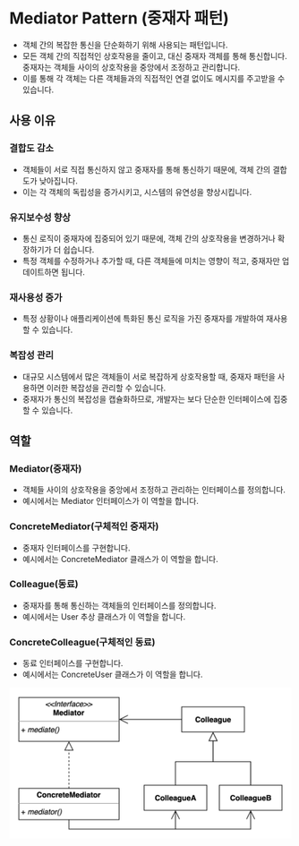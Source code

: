 # Mediator Pattern (중재자 패턴)

- 객체 간의 복잡한 통신을 단순화하기 위해 사용되는 패턴입니다. 
- 모든 객체 간의 직접적인 상호작용을 줄이고, 대신 중재자 객체를 통해 통신합니다. 중재자는 객체들 사이의 상호작용을 중앙에서 조정하고 관리합니다. 
- 이를 통해 각 객체는 다른 객체들과의 직접적인 연결 없이도 메시지를 주고받을 수 있습니다.

## 사용 이유

### 결합도 감소

- 객체들이 서로 직접 통신하지 않고 중재자를 통해 통신하기 때문에, 객체 간의 결합도가 낮아집니다. 
- 이는 각 객체의 독립성을 증가시키고, 시스템의 유연성을 향상시킵니다.

### 유지보수성 향상

- 통신 로직이 중재자에 집중되어 있기 때문에, 객체 간의 상호작용을 변경하거나 확장하기가 더 쉽습니다.
- 특정 객체를 수정하거나 추가할 때, 다른 객체들에 미치는 영향이 적고, 중재자만 업데이트하면 됩니다.

### 재사용성 증가

- 특정 상황이나 애플리케이션에 특화된 통신 로직을 가진 중재자를 개발하여 재사용할 수 있습니다.

### 복잡성 관리

- 대규모 시스템에서 많은 객체들이 서로 복잡하게 상호작용할 때, 중재자 패턴을 사용하면 이러한 복잡성을 관리할 수 있습니다. 
- 중재자가 통신의 복잡성을 캡슐화하므로, 개발자는 보다 단순한 인터페이스에 집중할 수 있습니다.

## 역할

### Mediator(중재자)

- 객체들 사이의 상호작용을 중앙에서 조정하고 관리하는 인터페이스를 정의합니다.
- 예시에서는 Mediator 인터페이스가 이 역할을 합니다.

### ConcreteMediator(구체적인 중재자)

- 중재자 인터페이스를 구현합니다.
- 예시에서는 ConcreteMediator 클래스가 이 역할을 합니다.

### Colleague(동료)

- 중재자를 통해 통신하는 객체들의 인터페이스를 정의합니다.
- 예시에서는 User 추상 클래스가 이 역할을 합니다.

### ConcreteColleague(구체적인 동료)

- 동료 인터페이스를 구현합니다.
- 예시에서는 ConcreteUser 클래스가 이 역할을 합니다.

![중재자 패턴](../image/mediator.png)